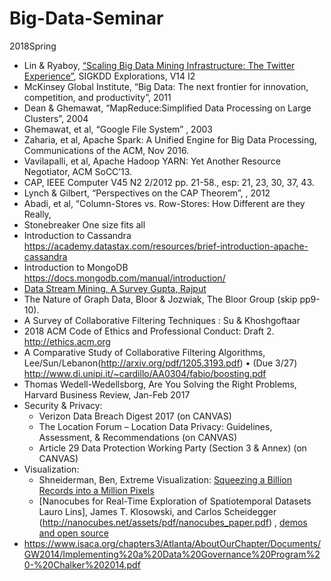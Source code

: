 # Big-Data-Seminar
2018Spring 

- Lin & Ryaboy, [“Scaling Big Data Mining Infrastructure: The Twitter Experience”](http://kdd.org/exploration_files/V14-02-02-Lin.pdf), SIGKDD Explorations, V14 I2 
- McKinsey Global Institute, “Big Data: The next frontier for innovation, competition, and productivity”, 2011 
- Dean & Ghemawat, “MapReduce:Simplified Data Processing on Large Clusters”, 2004
- Ghemawat, et al, “Google File System” , 2003
- Zaharia, et al, Apache Spark:  A Unified Engine for Big Data Processing, Communications of the ACM, Nov 2016.
- Vavilapalli, et al, Apache Hadoop YARN:  Yet Another Resource Negotiator, ACM SoCC’13.
- CAP, IEEE Computer V45 N2 2/2012 pp. 21-58., esp: 21, 23, 30, 37, 43.
- Lynch & Gilbert, “Perspectives on the CAP Theorem”, , 2012
- Abadi, et al, “Column-Stores vs. Row-Stores:  How Different are they Really,
- Stonebreaker One size fits all
- Introduction to Cassandra https://academy.datastax.com/resources/brief-introduction-apache-cassandra
- Introduction to MongoDB https://docs.mongodb.com/manual/introduction/ 
- [Data Stream Mining, A Survey  Gupta, Rajput](http:citeseerx.ist.psu.edu/viewdoc/download?doi=10.1.1.415.1674&rep=rep1&type=pdf) 
- The Nature of Graph Data, Bloor & Jozwiak, The Bloor Group (skip pp9-10).
- A Survey of Collaborative Filtering Techniques : Su & Khoshgoftaar
- 2018 ACM Code of Ethics and Professional Conduct: Draft 2.  http://ethics.acm.org  
- A Comparative Study of Collaborative Filtering Algorithms, Lee/Sun/Lebanon(http://arxiv.org/pdf/1205.3193.pdf)
•	(Due 3/27) http://www.di.unipi.it/~cardillo/AA0304/fabio/boosting.pdf 
- Thomas Wedell-Wedellsborg, Are You Solving the Right Problems, Harvard Business Review, Jan-Feb 2017
- Security & Privacy:
  - Verizon  Data Breach Digest 2017 (on CANVAS)
  - The Location Forum – Location Data Privacy:  Guidelines, Assessment, & Recommendations (on CANVAS)
  - Article 29 Data Protection Working Party (Section 3 & Annex) (on CANVAS)
- Visualization: 
  - Shneiderman, Ben, Extreme Visualization: [Squeezing a Billion Records into a Million Pixels](http://www.cs.umd.edu/~ben/papers/Shneiderman2008Extreme.pdf)
  - [Nanocubes for Real-Time Exploration of Spatiotemporal Datasets Lauro Lins], James T. Klosowski, and Carlos Scheidegger (http://nanocubes.net/assets/pdf/nanocubes_paper.pdf) ,  [demos and open source](http://www.nanocubes.net/)
- https://www.isaca.org/chapters3/Atlanta/AboutOurChapter/Documents/GW2014/Implementing%20a%20Data%20Governance%20Program%20-%20Chalker%202014.pdf


